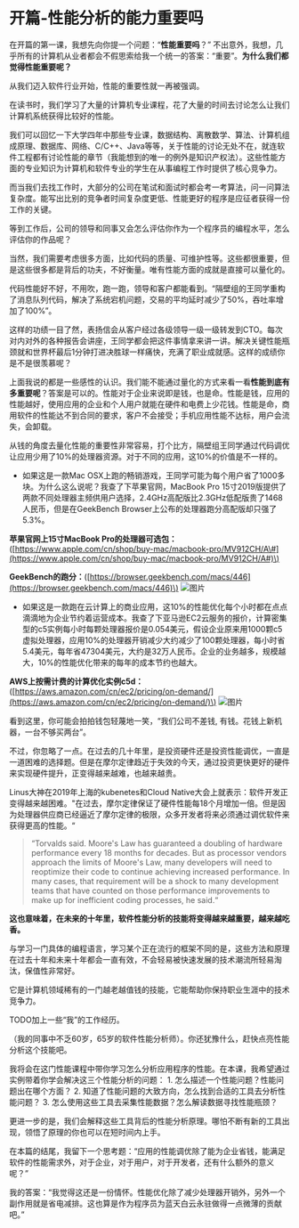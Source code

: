 # 开篇-性能分析的能力重要吗

在开篇的第一课，我想先向你提一个问题：“**性能重要吗**？” 不出意外，我想，几乎所有的计算机从业者都会不假思索给我一个统一的答案：“重要”。**为什么我们都觉得性能重要呢？**

从我们迈入软件行业开始，性能的重要性就一再被强调。

在读书时，我们学习了大量的计算机专业课程，花了大量的时间去讨论怎么让我们计算机系统获得比较好的性能。

我们可以回忆一下大学四年中那些专业课，数据结构、离散数学、算法、计算机组成原理、数据库、网络、C/C++、Java等等，关于性能的讨论无处不在，就连软件工程都有讨论性能的章节（我能想到的唯一的例外是知识产权法）。这些性能方面的专业知识为计算机和软件专业的学生在从事编程工作时提供了核心竞争力。

而当我们去找工作时，大部分的公司在笔试和面试时都会考一考算法，问一问算法复杂度。能写出比别的竞争者时间复杂度更低、性能更好的程序是应征者获得一份工作的关键。

等到工作后，公司的领导和同事又会怎么评估你作为一个程序员的编程水平，怎么评估你的作品呢？

当然，我们需要考虑很多方面，比如代码的质量、可维护性等。这些都很重要，但是这些很多都是背后的功夫，不好衡量。唯有性能方面的成就是直接可以量化的。

代码性能好不好，不用吹，跑一跑，领导和客户都能看到。“隔壁组的王同学重构了消息队列代码，解决了系统宕机问题，交易的平均延时减少了50%，吞吐率增加了100%”。

这样的功绩一目了然，表扬信会从客户经过各级领导一级一级转发到CTO。每次对内对外的各种报告会讲座，王同学都会把这件事情拿来讲一讲。解决关键性能瓶颈就和世界杯最后1分钟打进决胜球一样痛快，充满了职业成就感。这样的成绩你是不是很羡慕呢？

上面我说的都是一些感性的认识。我们能不能通过量化的方式来看一看**性能到底有多重要呢**？答案是可以的。性能对于企业来说即是钱，也是命。性能是钱，应用的性能越好，使用应用的企业和个人用户就能在硬件和电费上少花钱。性能是命，商用软件的性能达不到合同的要求，客户不会接受；手机应用性能不达标，用户会流失，会卸载。

从钱的角度去量化性能的重要性非常容易，打个比方，隔壁组王同学通过代码调优让应用少用了10%的处理器资源。对于不同的应用，这10%的价值是不一样的。

* 如果这是一款Mac OSX上跑的畅销游戏，王同学可能为每个用户省了1000多块。为什么这么说呢？我查了下苹果官网，MacBook Pro 15寸2019版提供了两款不同处理器主频供用户选择，2.4GHz高配版比2.3GHz低配版贵了1468人民币，但是在GeekBench Browser上公布的处理器跑分高配版却只强了5.3%。

**苹果官网上15寸MacBook Pro的处理器可选包：**\([https://www.apple.com/cn/shop/buy-mac/macbook-pro/MV912CH/A\#](https://www.apple.com/cn/shop/buy-mac/macbook-pro/MV912CH/A#)\)

**GeekBench的跑分：**\([https://browser.geekbench.com/macs/446](https://browser.geekbench.com/macs/446)\) ![&#x56FE;&#x7247;](https://uploader.shimo.im/f/iltfnEsFqzkNTKTx.png!thumbnail)

* 如果这是一款跑在云计算上的商业应用，这10%的性能优化每个小时都在点点滴滴地为企业节约着运营成本。我查了下亚马逊EC2云服务的报价，计算密集型的c5实例每小时每颗处理器报价是0.054美元，假设企业原来用1000颗c5虚拟处理器，应用10%的处理器开销减少大约减少了100颗处理器，每小时省5.4美元，每年省47304美元，大约是32万人民币。企业的业务越多，规模越大，10%的性能优化带来的每年的成本节约也越大。

**AWS上按需计费的计算优化实例c5d：**\([https://aws.amazon.com/cn/ec2/pricing/on-demand/](https://aws.amazon.com/cn/ec2/pricing/on-demand/)\) ![&#x56FE;&#x7247;](https://uploader.shimo.im/f/3fgqkn9THTMxucPz.png!thumbnail)

看到这里，你可能会拍拍钱包轻蔑地一笑，“我们公司不差钱, 有钱。花钱上新机器，一台不够买两台”。

不过，你忽略了一点。在过去的几十年里，是投资硬件还是投资性能调优，一直是一道困难的选择题。但是在摩尔定律趋近于失效的今天，通过投资更快更好的硬件来实现硬件提升，正变得越来越难，也越来越贵。

Linus大神在2019年上海的kubenetes和Cloud Native大会上就表示：软件开发正变得越来越困难。"在过去，摩尔定律保证了硬件性能每18个月增加一倍。但是因为处理器供应商已经逼近了摩尔定律的极限，众多开发者将来必须通过调优软件来获得更高的性能。“

> “Torvalds said. Moore's Law has guaranteed a doubling of hardware performance every 18 months for decades. But as processor vendors approach the limits of Moore's Law, many developers will need to reoptimize their code to continue achieving increased performance. In many cases, that requirement will be a shock to many development teams that have counted on those performance improvements to make up for inefficient coding processes, he said.“

**这也意味着，在未来的十年里，软件性能分析的技能将变得越来越重要，越来越吃香。**

与学习一门具体的编程语言，学习某个正在流行的框架不同的是，这些方法和原理在过去十年和未来十年都会一直有效，不会轻易被快速发展的技术潮流所轻易淘汰，保值性非常好。

它是计算机领域稀有的一门越老越值钱的技能，它能帮助你保持职业生涯中的技术竞争力。

TODO加上一些“我”的工作经历。

（我的同事中不乏60岁，65岁的软件性能分析师）。你还犹豫什么，赶快点亮性能分析这个技能吧。

我将会在这门性能课程中带你学习怎么分析应用程序的性能。在本课，我希望通过实例带着你学会解决这三个性能分析的问题： 1. 怎么描述一个性能问题？性能问题出在哪个方面？ 2. 知道了性能问题的大致方向，怎么找到合适的工具去分析性能问题？ 3. 怎么使用这些工具去采集性能数据？怎么解读数据寻找性能瓶颈？

更进一步的是，我们会解释这些工具背后的性能分析原理。哪怕不断有新的工具出现，领悟了原理的你也可以在短时间内上手。

在本篇的结尾，我留下一个思考题：“应用的性能调优除了能为企业省钱，能满足软件的性能需求外，对于企业，对于用户，对于开发者，还有什么额外的意义呢？”

我的答案：“我觉得这还是一份情怀。性能优化除了减少处理器开销外，另外一个副作用就是省电减排。这也算是作为程序员为蓝天白云永驻做得一点微薄的贡献吧。”

